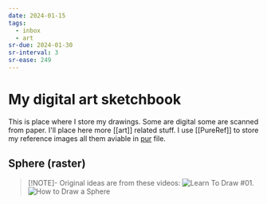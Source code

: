 ```yaml
---
date: 2024-01-15
tags:
  - inbox
  - art
sr-due: 2024-01-30
sr-interval: 3
sr-ease: 249
---
```

# My digital art sketchbook

This is place where I store my drawings. Some are digital some are scanned from
paper. I'll place here more [[art]] related stuff. I use [[PureRef]] to store my
reference images all them aviable in [pur](./img/my_sketchbook.pur) file.

## Sphere (raster)

> [!NOTE]- Original ideas are from these videos:
> ![Learn To Draw #01](https://www.youtube.com/watch?v=ewMksAbgdBI).
> ![How to Draw a Sphere](https://www.youtube.com/watch?app=desktop&v=gE1CmIzQzgE)
